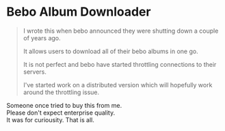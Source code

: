 Bebo Album Downloader
=====================
<blockquote>
I wrote this when bebo announced they were shutting down a couple of years ago.<br />

It allows users to download all of their bebo albums in one go.<br />

It is not perfect and bebo have started throttling connections to their servers.<br />

I've started work on a distributed version which will hopefully work around the throttling issue.<br />
</blockquote>

Someone once tried to buy this from me.<br />
Please don't expect enterprise quality.<br />
It was for curiousity. That is all.<br />